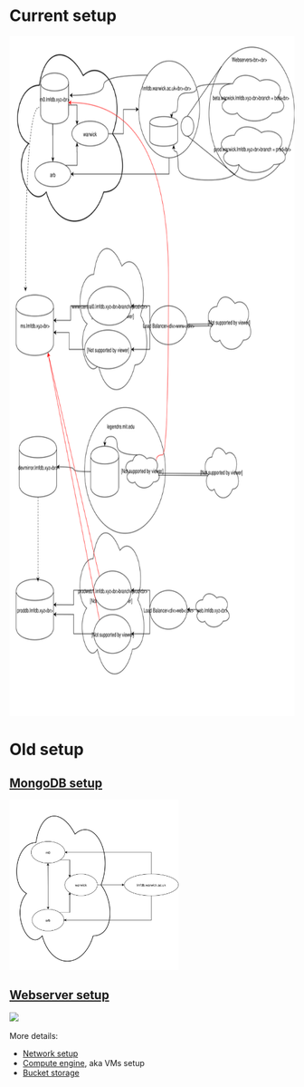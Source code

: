 # Current setup
<a href="images/transition.svg"><img src="images/transition.svg"  height="1200"  ></a>

# Old setup

## [MongoDB setup](mongodb.md)
 <a href="images/lmfdb0.svg"><img src="images/lmfdb0.svg"  height="300"  ></a>
 
## [Webserver setup](webserver.md)
 <a href="images/webserver.svg"><img src="images/webserver.svg"  height="300"  ></a>
 

More details: 
 
* [Network setup](network.md)
* [Compute engine](computeengine.md), aka VMs setup
* [Bucket storage](buckets.md)
